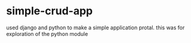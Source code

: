 # simple-crud-app
used django and python to make a simple application protal. this was for exploration of the python module

